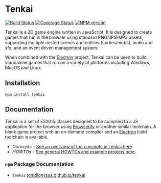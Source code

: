 # Tenkai

[![Build Status](https://img.shields.io/travis/tomdionysus/tenkai/master.svg)](https://travis-ci.org/tomdionysus/tenkai)
[![Coverage Status](https://coveralls.io/repos/github/tomdionysus/tenkai/badge.svg?branch=master)](https://coveralls.io/github/tomdionysus/tenkai?branch=master)
[![NPM version](https://img.shields.io/npm/v/tenkai.svg)](https://www.npmjs.com/package/tenkai)

Tenkai is a 2D game engine written in JavaScript. It is designed to create games that run in the browser using standard PNG/JPG/MP3 assets, supporting multiple nested scenes and entities (sprites/mobs), audio and sfx, and an event driven management system. 

When combined with the [Electron](https://electronjs.org/) project, Tenkai can be used to build standalone games that run on a variety of platforms including Windows, MacOS and Linux. 

## Installation

```
npm install tenkai
```

## Documentation

Tenkai is a set of ES2015 classes designed to be complied to a JS application for the browser using [Browserify](http://browserify.org/) or another similar toolchain. A blank game project with an on-demand complier and an [Electron](https://electronjs.org) build toolchain is available.  

* *Concepts* - [See an overview of the concepts in Tenkai here](docs/concepts).
* *HOWTOs* - [See general HOWTOs and example projects here](docs/howotos).

### `npm` Package Documentation

* `tenkai` [tomdionysus.github.io/tenkai](https://tomdionysus.github.io/tenkai/)